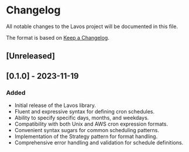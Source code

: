 # Changelog

All notable changes to the Lavos project will be documented in this file.

The format is based on [Keep a Changelog](https://keepachangelog.com/en/1.0.0/).

## [Unreleased]

## [0.1.0] - 2023-11-19
### Added
- Initial release of the Lavos library.
- Fluent and expressive syntax for defining cron schedules.
- Ability to specify specific days, months, and weekdays.
- Compatibility with both Unix and AWS cron expression formats.
- Convenient syntax sugars for common scheduling patterns.
- Implementation of the Strategy pattern for format handling.
- Comprehensive error handling and validation for schedule definitions.